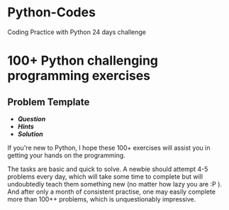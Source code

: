 # Python-Codes
Coding Practice with Python
24 days challenge

# 100+ Python challenging programming exercises

## Problem Template

* ***Question***
* ***Hints***
* ***Solution***

If you're new to Python, I hope these 100+ exercises will assist you in getting your hands on the programming.

The tasks are basic and quick to solve. A newbie should attempt 4-5 problems every day, which will take some time to complete but will undoubtedly teach them something new (no matter how lazy you are :P ). And after only a month of consistent practise, one may easily complete more than 100++ problems, which is unquestionably impressive.
